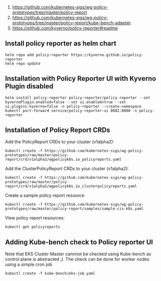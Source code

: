 1. https://github.com/kubernetes-sigs/wg-policy-prototypes/tree/master/policy-report
2. https://github.com/kubernetes-sigs/wg-policy-prototypes/tree/master/policy-report/kube-bench-adapter
3. https://github.com/kyverno/policy-reporter#readme


## Install policy reporter as helm chart
```
helm repo add policy-reporter https://kyverno.github.io/policy-reporter
helm repo update
```

## Installation with Policy Reporter UI with  Kyverno Plugin disabled

```
helm install policy-reporter policy-reporter/policy-reporter --set kyvernoPlugin.enabled=false --set ui.enabled=true --set ui.plugins.kyverno=false -n policy-reporter --create-namespace
kubectl port-forward service/policy-reporter-ui 8082:8080 -n policy-reporter
```

## Installation of Policy Report CRDs

Add the PolicyReport CRDs to your cluster (v1alpha2):

```console
kubectl create -f https://github.com/kubernetes-sigs/wg-policy-prototypes/raw/master/policy-report/crd/v1alpha2/wgpolicyk8s.io_policyreports.yaml
```

Add the ClusterPolicyReport CRDs to your cluster (v1alpha2):

```console
kubectl create -f https://github.com/kubernetes-sigs/wg-policy-prototypes/raw/master/policy-report/crd/v1alpha2/wgpolicyk8s.io_clusterpolicyreports.yaml
```
Create a sample policy report resource:

```console
kubectl create -f https://github.com/kubernetes-sigs/wg-policy-prototypes/raw/master/policy-report/samples/sample-cis-k8s.yaml
```

View policy report resources:

```console
kubectl get policyreports
```

## Adding Kube-bench check to Policy reporter UI
Note that EKS Cluster Master cannnot be checked using Kube-bench as control plane is abstracted ;). The check can be done for worker nodes using a simple cron job
```
kubectl create -f kube-bench/eks-job.yaml
```